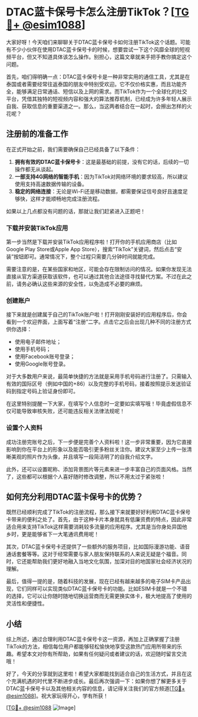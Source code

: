 # DTAC蓝卡保号卡怎么注册TikTok？[[TG💪+ @esim1088](https://t.me/s/esim1088)]

大家好呀！今天咱们来聊聊关于DTAC蓝卡保号卡如何注册TikTok这个话题。可能有不少小伙伴在使用DTAC蓝卡保号卡的时候，想要尝试一下这个风靡全球的短视频平台，但又不知道具体该怎么操作。别担心，这篇文章就来手把手教你搞定这个问题。

首先，咱们得明确一点：DTAC蓝卡保号卡是一种非常实用的通信工具，尤其是在泰国或者需要经常往返泰国的朋友中特别受欢迎。它不仅价格实惠，而且功能齐全，能够满足日常通话、短信以及上网的需求。而TikTok作为一个全球化的社交平台，凭借其独特的短视频内容和强大的算法推荐机制，已经成为许多年轻人展示自我、获取信息的重要渠道之一。那么，当这两者结合在一起时，会擦出怎样的火花呢？

## 注册前的准备工作

在正式开始之前，我们需要确保自己已经具备了以下条件：

1. **拥有有效的DTAC蓝卡保号卡**：这是最基础的前提，没有它的话，后续的一切操作都无从谈起。
2. **一部支持4G网络的智能手机**：因为TikTok对网络环境的要求较高，所以建议使用支持高速数据传输的设备。
3. **稳定的网络连接**：无论是Wi-Fi还是移动数据，都需要保证信号良好且速度足够快，这样才能顺畅地完成注册流程。

如果以上几点都没有问题的话，那就让我们赶紧进入正题吧！

### 下载并安装TikTok应用

第一步当然是下载并安装TikTok应用程序啦！打开你的手机应用商店（比如Google Play Store或Apple App Store），搜索“TikTok”关键词，然后点击“安装”按钮即可。通常情况下，整个过程只需要几分钟时间就能完成。

需要注意的是，在某些国家和地区，可能会存在限制访问的情况。如果你发现无法直接从官方渠道获取该软件，也可以通过其他合法途径寻找替代方案。不过在此之前，请务必确认这些来源的安全性，以免造成不必要的麻烦。

### 创建账户

接下来就是创建属于自己的TikTok账户啦！打开刚刚安装好的应用程序后，你会看到一个欢迎界面，上面写着“注册”二字。点击它之后会出现几种不同的注册方式供你选择：

- 使用电子邮件地址；
- 使用手机号码；
- 使用Facebook账号登录；
- 使用Google账号登录。

对于大多数用户来说，最简单快捷的方法就是采用手机号码进行注册了。只需输入有效的国际区号（例如中国的+86）以及完整的手机号码，接着按照提示发送验证码到指定号码上验证身份即可。

在这里特别提醒一下大家，在填写个人信息时一定要如实填写哦！毕竟虚假信息不仅可能导致审核失败，还可能违反相关法律法规呢！

### 设置个人资料

成功注册完账号之后，下一步便是完善个人资料啦！这一步非常重要，因为它直接影响到你在平台上的形象以及能否吸引更多粉丝关注你。建议大家至少上传一张清晰美观的照片作为头像，并且填写一段简洁明了的自我介绍文字。

此外，还可以设置昵称、添加背景图片等元素来进一步丰富自己的页面风格。当然了，这些都可以根据个人喜好随时修改调整，所以不用太过于紧张啦！

## 如何充分利用DTAC蓝卡保号卡的优势？

既然已经顺利完成了TikTok的注册流程，那么接下来就要好好利用DTAC蓝卡保号卡带来的便利之处了。首先，由于这种卡片本身就具有低廉资费的特点，因此非常适合用来支持TikTok这样需要消耗较多流量的应用程序。尤其是当你身处异国他乡时，更是能够省下一大笔通讯费用呢！

其次，DTAC蓝卡保号卡还提供了一些额外的服务项目，比如国际漫游功能、语音通话套餐等等。这对于经常需要与家人朋友保持联系的人来说无疑是个福音。同时，它还能帮助我们更好地融入当地文化氛围，加深对目的地国家社会经济状况的理解。

最后，值得一提的是，随着科技的发展，现在已经有越来越多的电子SIM卡产品出现，它们同样可以实现类似DTAC蓝卡保号卡的功能。比如ESIM卡就是一个不错的选择，它可以让你随时随地切换运营商而无需更换实体卡，极大地提高了使用的灵活性和便捷性。

## 小结

综上所述，通过合理利用DTAC蓝卡保号卡这一资源，再加上正确掌握了注册TikTok的方法，相信每位用户都能够轻松愉快地享受这款热门应用所带来的乐趣。希望本文对你有所帮助，如果有任何疑问或者建议的话，欢迎随时留言交流哦！

好了，今天的分享就到这里啦！希望大家都能找到适合自己的生活方式，并且在这个充满机遇的时代里不断进步成长。最后再次强调一下：如果你想了解更多关于DTAC蓝卡保号卡以及其他相关内容的信息，请记得关注我们的官方频道[[TG💪+ @esim1088](https://t.me/s/esim1088)]。祝大家玩得开心，学有所获！

[[TG💪+ @esim1088](https://t.me/s/esim1088) ![Image](https://i.postimg.cc/4NQfJmqS/Snipaste-2025-05-13-00-14-12.png)]